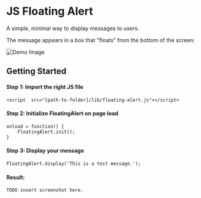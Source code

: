 # JS Floating Alert

A simple, minimal way to display messages to users.

The message appears in a box that "floats" from the bottom of the screen:

![Demo Image](https://drive.google.com/uc?export=view&id=1W1gyQ-LMuySNnfuEJEelQPYAKf89qRtW)


## Getting Started

#### Step 1: Import the right JS file
	<script  src="[path-to-folder]/lib/floating-alert.js"></script>
	
#### Step 2: Initialize FloatingAlert on page load
	onload = function() {
		FloatingAlert.init();
	}

#### Step 3: Display your message
	FloatingAlert.display('This is a test message.');

#### Result:

    TODO insert screenshot here.